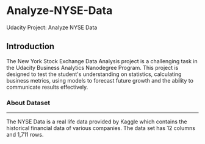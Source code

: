 # Analyze-NYSE-Data
Udacity Project: Analyze NYSE Data

## Introduction 
The New York Stock Exchange Data Analysis project is a challenging task in the Udacity Business Analytics Nanodegree Program. This project is designed to test the student's understanding on statistics, calculating business metrics, using models to forecast future growth and the ability to communicate results effectively.
### About Dataset
---
The NYSE Data is a real life data provided by Kaggle which contains the historical financial data of various companies. The data set has 12 columns and 1,711 rows.
